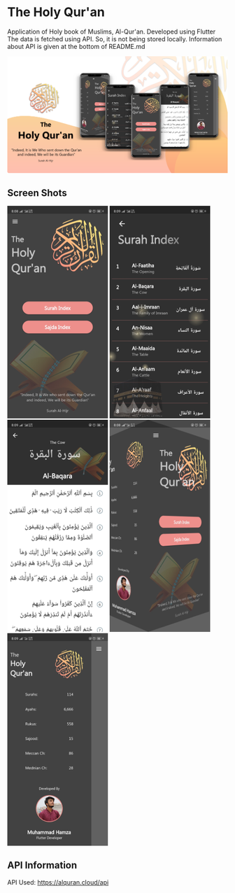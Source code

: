 # The Holy Qur'an

Application of Holy book of Muslims, Al-Qur'an. Developed using Flutter
The data is fetched using API. So, it is not being stored locally. Information about API is given at the bottom of README.md

<img src="screenShots/holyQuran.png">

## Screen Shots

<img src="screenShots/home.jpg" width=230> <img src="screenShots/surah.jpg" width=230> <img src="screenShots/detail.jpg" width=230>
<img src="screenShots/animate.jpg" width=230> <img src="screenShots/drawer.jpg" width=230>

## API Information

API Used: https://alquran.cloud/api